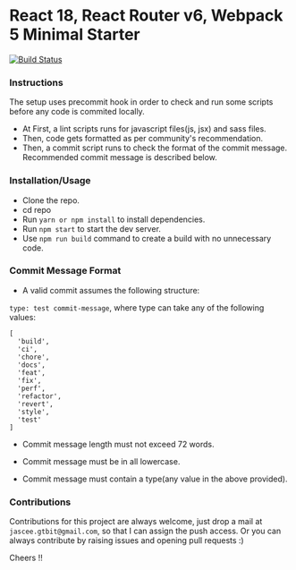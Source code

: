 # React 18, React Router v6, Webpack 5 Minimal Starter
[![Build Status](https://travis-ci.org/jasce/react16-minimal-starter.svg?branch=master)](https://travis-ci.org/jasce/react16-minimal-starter)


### Instructions

The setup uses precommit hook in order to check and run some scripts before any code is commited locally.

- At First, a lint scripts runs for javascript files(js, jsx) and sass files.
- Then, code gets formatted as per community's recommendation.
- Then, a commit script runs to check the format of the commit message. Recommended commit message is described below.


### Installation/Usage

- Clone the repo.
- cd repo
- Run ```yarn or npm install``` to install dependencies.
- Run ``` npm start ``` to start the dev server.
- Use ``` npm run build ``` command to create a build with no unnecessary code.

### Commit Message Format

- A valid commit assumes the following structure:
 
 ```type: test commit-message```, where type can take any of the following values:

```
[
  'build',
  'ci',
  'chore',
  'docs',
  'feat',
  'fix',
  'perf',
  'refactor',
  'revert',
  'style',
  'test'
]
```
 - Commit message length must not exceed 72 words.

 - Commit message must be in all lowercase.

 - Commit message must contain a type(any value in the above provided).


### Contributions

Contributions for this project are always welcome, just drop a mail at ```jascee.gtbit@gmail.com```, so that I can assign the push access. Or you can always contribute by raising issues and opening pull requests :)

Cheers !!
